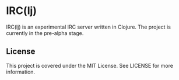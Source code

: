 # IRC(lj)

IRC(lj) is an experimental IRC server written in Clojure. The project is currently in the pre-alpha stage. 

## License

This project is covered under the MIT License. See LICENSE for more information.
